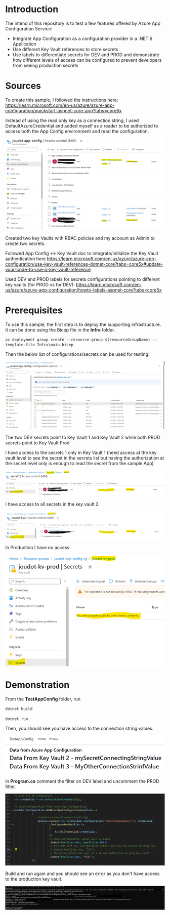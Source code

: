 # Introduction
The intend of this repository is to test a few features offered by Azure App Configuration Service:
- Integrate App Configuration as a configuration provider in a .NET 6 Application
- Use different Key Vault references to store secrets
- Use labels to differentiate secrets for DEV and PROD and demonstrate how different levels of access can be configured to prevent developers from seeing production secrets
  
# Sources
To create this sample, I followed the instructions here: https://learn.microsoft.com/en-us/azure/azure-app-configuration/quickstart-aspnet-core-app?tabs=core6x

Instead of using the read only key as a connection string, I used DefaultAzureCredential and added myself as a reader to be authorized to access both the App Config environment and read the configuration.

![](Img/AppConfigurationRBAC.png)

Created two key Vaults with RBAC policies and my account as Admin to create two secrets.

Followed App Config <-> Key Vault doc to integrate/initialize the Key Vault authentication here https://learn.microsoft.com/en-us/azure/azure-app-configuration/use-key-vault-references-dotnet-core?tabs=core5x#update-your-code-to-use-a-key-vault-reference

Used DEV and PROD labels for secrets configurations pointing to different key vaults (for PROD vs for DEV): https://learn.microsoft.com/en-us/azure/azure-app-configuration/howto-labels-aspnet-core?tabs=core5x


# Prerequisites

To use this sample, the first step is to deploy the supporting infrastructure. It can be done using the Bicep file in the **Infra** folder. 

```
az deployment group create --resource-group $(resourceGroupName) --template-file Infra\main.bicep
```

Then the below list of configurations/secrets can be used for testing:

![](Img/ConfigurationExplorer.png)

The two DEV secrets point to Key Vault 1 and Key Vault 2 while both PROD secrets point to Key Vault Prod

I have access to the secrets 1 only in Key Vault 1 (need access at the key vault level to see the secret in the secrets list but having the authorization at the secret level only is enough to read the secret from the sample App)

![](Img/Kv1RbacSecret1.png)

I have access to all secrets in the key vault 2.

![](Img/Kv2RbacKv.png)

In Production I have no access

![](Img/KvProdNoAccess.png)

# Demonstration

From the **TestAppConfig** folder, run 

```
dotnet build

dotnet run
```

Then, you should see you have access to the connection string values.

![](Img/ReadConfAndSecretOK.png)

In **Program.cs** comment the filter on DEV label and uncomment the PROD filter. 

![](Img/UseProdLabel.png)

Build and run again and you should see an error as you don't have access to the production key vault. 

![](Img/ReadProdSecretKO.png)
